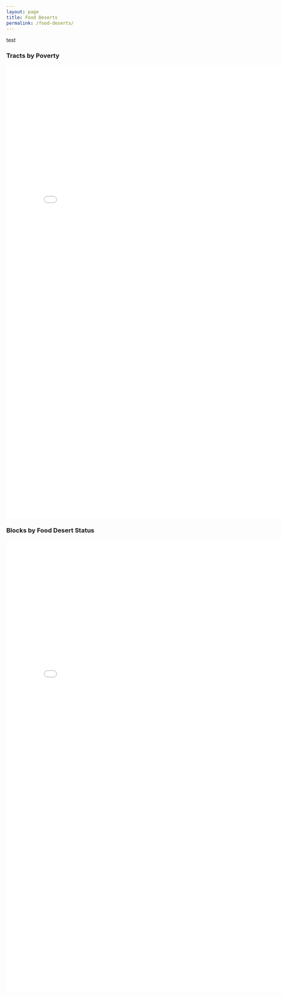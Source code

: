 ```yaml
---
layout: page
title: Food Deserts
permalink: /food-deserts/
---
```


test
### Tracts by Poverty

<iframe frameborder="no" scrolling = "no" border="0" width="800" height="1200" src="{{ site.baseurl }}/assets/tractsincome/index.html" title="tracts_income"></iframe>


### Blocks by Food Desert Status
<iframe frameborder="no" scrolling = "no" border="0" width="800" height="1200" src="{{ site.baseurl }}/assets/blockdeserts/index.html" title="blockdeserts"></iframe>
